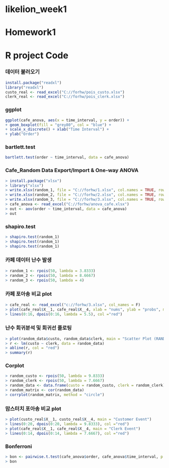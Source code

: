 # likelion_week1
# Homework1
# R project Code

### 데이터 불러오기
```r
install.package("readxl")
library("readxl")
custo_real <- read_excel("C://forhw/pois_custo.xlsx")
clerk_real <- read_excel("C://forhw/pois_clerk.xlsx")
```

### ggplot
```r
ggplot(cafe_anova, aes(x = time_interval, y = order)) + 
+ geom_boxplot(fill = "grey80", col = "blue") +
+ scale_x_discrete() + xlab("Time Interval") +
+ ylab("Order")
```

### bartlett.test
```r
bartlett.test(order ~ time_interval, data = cafe_anova)
```

### Cafe_Random Data Export/Import & One-way ANOVA
```r
> install.package("xlsx")
> library("xlsx")
> write.xlsx(random_1, file = "C://forhw/1.xlsx", col.names = TRUE, row.names = TRUE, append = FALSE)
> write.xlsx(random_2, file = "C://forhw/2.xlsx", col.names = TRUE, row.names = TRUE, append = FALSE)
> write.xlsx(random_3, file = "C://forhw/3.xlsx", col.names = TRUE, row.names = TRUE, append = FALSE)
> cafe_anova <- read_excel("C://forhw/anova_cafe.xlsx")
> out <- aov(order ~ time_interval, data = cafe_anova)
> out
```

### shapiro.test
```r
> shapiro.test(random_1)
> shapiro.test(random_1)
> shapiro.test(random_1)
```

### 카페 데이터 난수 발생
```r
> random_1 <- rpois(50, lambda = 3.8333)
> random_2 <- rpois(50, lambda = 8.6667)
> random_3 <- rpois(50, lambda = 4)
```

### 카페 포아송 비교 plot
```r
> cafe_real <- read_excel("c://forhw/3.xlsx", col_names = F)
> plot(cafe_real$X__1, cafe_real$X__4, xlab = "nums", ylab = "probs", main = "Cafe Order")
> lines(0:16, dpois(0:16, lambda = 5.5), col ="red")
```

### 난수 회귀분석 및 회귀선 플로팅
```r
> plot(random_data$custo, random_data$clerk, main = "Scatter Plot (RANDOM)", xlim = c(0,20), ylim = c(0,14))
> r <- lm(custo ~ clerk, data = random_data)
> abline(r, col = "red")
> summary(r)
```

### Corplot
```r
> random_custo <- rpois(50, lambda = 9.8333)
> random_clerk <- rpois(50, lambda = 7.6667)
> random_data <- data.frame(custo = random_custo, clerk = random_clerk)
> random_matrix <- cor(random_data)
> corrplot(random_matrix, method = "circle")
```

### 맘스터치 포아송 비교 plot
```r
> plot(custo_real$X__1, custo_real$X__4, main = "Customer Event")
> lines(0:20, dpois(0:20, lambda = 9.8333), col ="red")
> plot(cafe_real$X__1, cafe_real$X__4, main = "Clerk Event")
> lines(0:14, dpois(0:14, lambda = 7.6667), col ="red")
```
### Bonferroni
```r
> bon <- pairwise.t.test(cafe_anova$order, cafe_anova$time_interval, p.adjust = "bonferroni")
> bon
```
